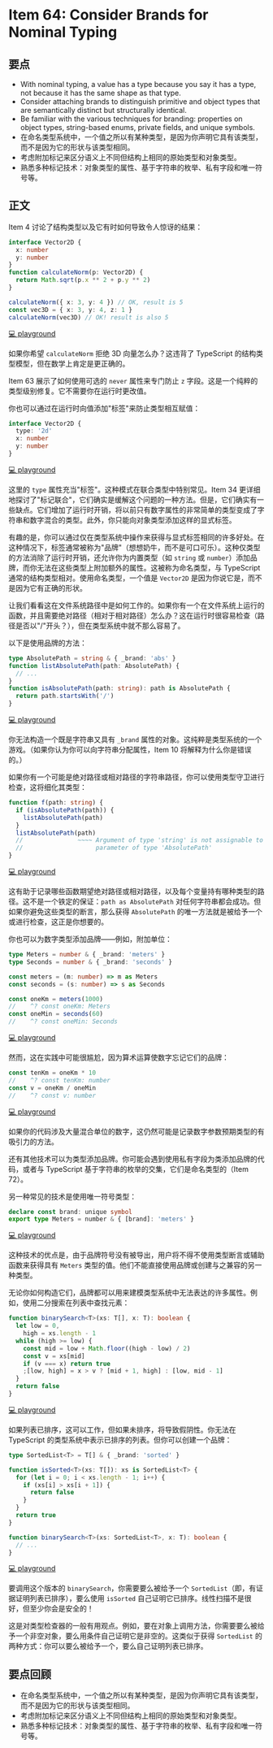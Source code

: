 # Item 64: Consider Brands for Nominal Typing

## 要点

- With nominal typing, a value has a type because you say it has a type, not because it has the same shape as that type.
- Consider attaching brands to distinguish primitive and object types that are semantically distinct but structurally identical.
- Be familiar with the various techniques for branding: properties on object types, string-based enums, private fields, and unique symbols.
- 在命名类型系统中，一个值之所以有某种类型，是因为你声明它具有该类型，而不是因为它的形状与该类型相同。
- 考虑附加标记来区分语义上不同但结构上相同的原始类型和对象类型。
- 熟悉多种标记技术：对象类型的属性、基于字符串的枚举、私有字段和唯一符号等。

## 正文

Item 4 讨论了结构类型以及它有时如何导致令人惊讶的结果：

```ts
interface Vector2D {
  x: number
  y: number
}
function calculateNorm(p: Vector2D) {
  return Math.sqrt(p.x ** 2 + p.y ** 2)
}

calculateNorm({ x: 3, y: 4 }) // OK, result is 5
const vec3D = { x: 3, y: 4, z: 1 }
calculateNorm(vec3D) // OK! result is also 5
```

[💻 playground](https://www.typescriptlang.org/play/?ts=5.4.5#code/JYOwLgpgTgZghgYwgAgGoQWA9lATAEWQG8AoZZADwC5kQBXAWwCNoBuM5ATxvubZIC+JGHRCZgWEMgRwANgjqy4kAHI4GACgAONdJhwEAlMQ5QIYOlCkBZZQAsAdAGcAjlDDaHFZACofyXGQAamQtB05ff1xDdiESGXlFZQg1KE0iamQAZgAaLhoAFgEY8gB6UuQAeQBpPLMnRTBkYCdkAFZ4yScmgDcMLMIAXmJM3PzkAryALxoARgF2BIUlVXUNPoQBkuRyquqAQmR6xubWuScsdpIgA)

如果你希望 `calculateNorm` 拒绝 3D 向量怎么办？这违背了 TypeScript 的结构类型模型，但在数学上肯定是更正确的。

Item 63 展示了如何使用可选的 `never` 属性来专门防止 `z` 字段。这是一个纯粹的类型级别修复。它不需要你在运行时更改值。

你也可以通过在运行时向值添加"标签"来防止类型相互赋值：

```ts
interface Vector2D {
  type: '2d'
  x: number
  y: number
}
```

[💻 playground](https://www.typescriptlang.org/play/?ts=5.4.5#code/JYOwLgpgTgZghgYwgAgGoQWA9lATAEWQG8AoZZMATwAcIAuZAclwBNGBuM5ADwZAFcAtgCNoncpT5DRUTgF8SQA)

这里的 `type` 属性充当"标签"。这种模式在联合类型中特别常见。Item 34 更详细地探讨了"标记联合"，它们确实是缓解这个问题的一种方法。但是，它们确实有一些缺点。它们增加了运行时开销，将以前只有数字属性的非常简单的类型变成了字符串和数字混合的类型。此外，你只能向对象类型添加这样的显式标签。

有趣的是，你可以通过仅在类型系统中操作来获得与显式标签相同的许多好处。在这种情况下，标签通常被称为"品牌"（想想奶牛，而不是可口可乐）。这种仅类型的方法消除了运行时开销，还允许你为内置类型（如 `string` 或 `number`）添加品牌，而你无法在这些类型上附加额外的属性。这被称为命名类型，与 TypeScript 通常的结构类型相对。使用命名类型，一个值是 `Vector2D` 是因为你说它是，而不是因为它有正确的形状。

让我们看看这在文件系统路径中是如何工作的。如果你有一个在文件系统上运行的函数，并且需要绝对路径（相对于相对路径）怎么办？这在运行时很容易检查（路径是否以"/"开头？），但在类型系统中就不那么容易了。

以下是使用品牌的方法：

```ts
type AbsolutePath = string & { _brand: 'abs' }
function listAbsolutePath(path: AbsolutePath) {
  // ...
}
function isAbsolutePath(path: string): path is AbsolutePath {
  return path.startsWith('/')
}
```

[💻 playground](https://www.typescriptlang.org/play/?ts=5.4.5#code/C4TwDgpgBAggRgZwPYBsCuwIAUCGwAWUAvFAsAE4CWAdgOZQBkUA3gPpzk7UAmAXFAHIciAQF8A3ACgAZmmoBjYJSTUoKSmXjJ0mXAQAUYPPn5bUGbMYCULSVCgB6B1AB0byaJlzFy1RrM6lgZGBPxkVHRW-CGEGrCI5rrGtvbkEMBo5KoxLmQ45MAIAOqUBgIOAlZSnkA)

你无法构造一个既是字符串又具有 `_brand` 属性的对象。这纯粹是类型系统的一个游戏。（如果你认为你可以向字符串分配属性，Item 10 将解释为什么你是错误的。）

如果你有一个可能是绝对路径或相对路径的字符串路径，你可以使用类型守卫进行检查，这将细化其类型：

```ts
function f(path: string) {
  if (isAbsolutePath(path)) {
    listAbsolutePath(path)
  }
  listAbsolutePath(path)
  //               ~~~~ Argument of type 'string' is not assignable to
  //                    parameter of type 'AbsolutePath'
}
```

[💻 playground](https://www.typescriptlang.org/play/?ts=5.4.5#code/C4TwDgpgBAggRgZwPYBsCuwIAUCGwAWUAvFAsAE4CWAdgOZQBkUA3gPpzk7UAmAXFAHIciAQF8A3ACgAZmmoBjYJSTUoKSmXjJ0mXAQAUYPPn5bUGbMYCULSVCgB6B1AB0byaJlzFy1RrM6lgZGBPxkVHRW-CGEGrCI5rrGtvbkEMBo5KoxLmQ45MAIAOqUBgIOAlZSnrIKSipQ0obGYRQ0tDbMdlCU0lD6-gmBevjNBFad3fbqmkMWI2P4Vd2e0xrAAfPGi8v2TvYHh0dQAH5nJ7DktGgAthDUwFBIfaCQguHtAj0IUNRIjzgEAhKLRqMIUNBgEhuvtjnDjkZOHdMOQni9wNABJskgQBB5JEA)

这有助于记录哪些函数期望绝对路径或相对路径，以及每个变量持有哪种类型的路径。这不是一个铁定的保证：`path as AbsolutePath` 对任何字符串都会成功。但如果你避免这些类型的断言，那么获得 `AbsolutePath` 的唯一方法就是被给予一个或进行检查，这正是你想要的。

你也可以为数字类型添加品牌——例如，附加单位：

```ts
type Meters = number & { _brand: 'meters' }
type Seconds = number & { _brand: 'seconds' }

const meters = (m: number) => m as Meters
const seconds = (s: number) => s as Seconds

const oneKm = meters(1000)
//    ^? const oneKm: Meters
const oneMin = seconds(60)
//    ^? const oneMin: Seconds
```

[💻 playground](https://www.typescriptlang.org/play/?ts=5.4.5#code/C4TwDgpgBAshwQE4GcoF4oDsCuBbARklAGRQDeA+vogIaYAmAXFAOS7xLIsC+A3AFChIUAMoQAxgHsGqDDgJFSlanSatkE6fS59+-KZmTAo7BCnRQAFLmbzCiAJToAfCag1UcM8gEGjUDQNtC0tkWzx7JzRXVA9RTRkBfWl-aQgAaVwLU05LAEYABiKHAQB6UqhKqAA9AH4oP2M0zOYvTmTDJswIGABLTAtArWRLADYCkv5yqpr6xqg0vsxmMSDkfiA)

然而，这在实践中可能很尴尬，因为算术运算使数字忘记它们的品牌：

```ts
const tenKm = oneKm * 10
//    ^? const tenKm: number
const v = oneKm / oneMin
//    ^? const v: number
```

[💻 playground](https://www.typescriptlang.org/play/?ts=5.4.5#code/C4TwDgpgBAshwQE4GcoF4oDsCuBbARklAGRQDeA+vogIaYAmAXFAOS7xLIsC+A3AFChIUAMoQAxgHsGqDDgJFSlanSatkE6fS59+-KZmTAo7BCnRQAFLmbzCiAJToAfCag1UcM8gEGjUDQNtC0tkWzx7JzRXVA9RTRkBfWl-aQgAaVwLU05LAEYABiKHAQB6UqhKqAA9AH4oP2M0zOYvTmTDJswIGABLTAtArWRLADYCkv5yqpr6xqg0vsxmMSDkDv8ETEyLZqyAKihCsoqquoaU4y2WrAikDeMAN13unYrF-pOZ8-nH8IVEPwgA)

如果你的代码涉及大量混合单位的数字，这仍然可能是记录数字参数预期类型的有吸引力的方法。

还有其他技术可以为类型添加品牌。你可能会遇到使用私有字段为类添加品牌的代码，或者与 TypeScript 基于字符串的枚举的交集，它们是命名类型的（Item 72）。

另一种常见的技术是使用唯一符号类型：

```ts
declare const brand: unique symbol
export type Meters = number & { [brand]: 'meters' }
```

[💻 playground](https://www.typescriptlang.org/play/?ts=5.4.5#code/CYUwxgNghgTiAEYD2A7AzgF3gIxlFwAXPAK4oCWAjiQmgJ4C22SEA3AFAgAeADkjFgx0eCALIgMIGGngBeeChJMp8AGTwA3gG1c+YAF1iAcgYSpaIwF8OQA)

这种技术的优点是，由于品牌符号没有被导出，用户将不得不使用类型断言或辅助函数来获得具有 `Meters` 类型的值。他们不能直接使用品牌或创建与之兼容的另一种类型。

无论你如何构造它们，品牌都可以用来建模类型系统中无法表达的许多属性。例如，使用二分搜索在列表中查找元素：

```ts
function binarySearch<T>(xs: T[], x: T): boolean {
  let low = 0,
    high = xs.length - 1
  while (high >= low) {
    const mid = low + Math.floor((high - low) / 2)
    const v = xs[mid]
    if (v === x) return true
    ;[low, high] = x > v ? [mid + 1, high] : [low, mid - 1]
  }
  return false
}
```

[💻 playground](https://www.typescriptlang.org/play/?ts=5.4.5#code/GYVwdgxgLglg9mABAIxmAhgJwJ4GUCmWEAFgDwAqAfABQAeAzgFyLkDaAugDSK3PkCUzZHDgAbQkgDeAKESJxUeXADuiALyIADN2IwA5sXU96AOnFg9UQwFpEARgDcsxMt3jE1XQcSUNolfyIMnJyEAj0igC2MAAmRv6qANSIALLoVibA-nCY1J76NkrKgQD0iABM-E4hiGFgEYgAbkYMrNEx7NUhMMAezWoDPIGY+FAgmEhQmCD4XXKsCToF7C0+TYgA-IhtsYjJdksGK8wLKtztiLZ2nc4Avs4jYxOIwOii9LPS90A)

如果列表已排序，这可以工作，但如果未排序，将导致假阴性。你无法在 TypeScript 的类型系统中表示已排序的列表。但你可以创建一个品牌：

```ts
type SortedList<T> = T[] & { _brand: 'sorted' }

function isSorted<T>(xs: T[]): xs is SortedList<T> {
  for (let i = 0; i < xs.length - 1; i++) {
    if (xs[i] > xs[i + 1]) {
      return false
    }
  }
  return true
}

function binarySearch<T>(xs: SortedList<T>, x: T): boolean {
  // ...
}
```

[💻 playground](https://www.typescriptlang.org/play/?ts=5.4.5#code/C4TwDgpgBAyg9gJ2BAJgGQJYGdgB4AqAfFALxT4DaAulAGRQDeA+gEYICGAdigFxQDkWRMhT8AvgG4AUFIBmAV04BjYBjico2eElQFCACgAeWPpSoBKPsc1ZYw1Jhx7GUqFFmIo+gDYRgm0igABgkA3ChjADpfTgBzYAALKABaKABGUIwAaizzFzc3DFkvYwoMGmJSjCgs9It8grcEP3kEDVl2bywIaUaxVyh+ppa2qGAEeR6pfrlFFTUNFgxOdgQQGAhVpQS9IxM7HXRsPCIAGgjTSygWODhfLgaAekeoAGEAeQBZAAUAJQBRGAwAa+fzeOAAd0CQXOCQwsSSZCiMXiSVSGQGELhvi8cIRUEIZHBELyDAGbiU6hwUAAthgUIFiTUoJ92IlIrJwYh9Po8WioMS8i8AEzmXoFSmcakAN0CpTpKCo4sKxX0spIGoieWawFaGnGk2VUAoxNh8ISNCRBKgsoA-MaFcy0maETQ+CbIedHeilQMhlAdXr3J1uuLnlB-gA5AAi0xkQA)

要调用这个版本的 `binarySearch`，你需要要么被给予一个 `SortedList`（即，有证据证明列表已排序），要么使用 `isSorted` 自己证明它已排序。线性扫描不是很好，但至少你会是安全的！

这是对类型检查器的一般有用观点。例如，要在对象上调用方法，你需要要么被给予一个非空对象，要么用条件自己证明它是非空的。这类似于获得 `SortedList` 的两种方式：你可以要么被给予一个，要么自己证明列表已排序。

## 要点回顾

- 在命名类型系统中，一个值之所以有某种类型，是因为你声明它具有该类型，而不是因为它的形状与该类型相同。
- 考虑附加标记来区分语义上不同但结构上相同的原始类型和对象类型。
- 熟悉多种标记技术：对象类型的属性、基于字符串的枚举、私有字段和唯一符号等。
